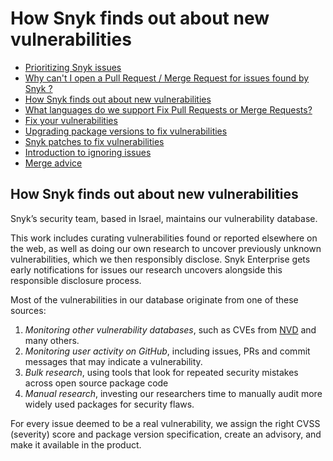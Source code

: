 # How Snyk finds out about new vulnerabilities

* [ Prioritizing Snyk issues](/hc/en-us/articles/360009884837-Prioritizing-Snyk-issues)
* [ Why can't I open a Pull Request / Merge Request for issues found by Snyk ?](/hc/en-us/articles/360018829997-Why-can-t-I-open-a-Pull-Request-Merge-Request-for-issues-found-by-Snyk-)
* [ How Snyk finds out about new vulnerabilities](/hc/en-us/articles/360003923877-How-Snyk-finds-out-about-new-vulnerabilities)
* [ What languages do we support Fix Pull Requests or Merge Requests?](/hc/en-us/articles/360003044737-What-languages-do-we-support-Fix-Pull-Requests-or-Merge-Requests-)
* [ Fix your vulnerabilities](/hc/en-us/articles/360003891038-Fix-your-vulnerabilities)
* [ Upgrading package versions to fix vulnerabilities](/hc/en-us/articles/360003891058-Upgrading-package-versions-to-fix-vulnerabilities)
* [ Snyk patches to fix vulnerabilities](/hc/en-us/articles/360003891078-Snyk-patches-to-fix-vulnerabilities)
* [ Introduction to ignoring issues](/hc/en-us/articles/360003891098-Introduction-to-ignoring-issues)
* [ Merge advice](/hc/en-us/articles/360007389537-Merge-advice)

##  How Snyk finds out about new vulnerabilities

Snyk’s security team, based in Israel, maintains our vulnerability database.

This work includes curating vulnerabilities found or reported elsewhere on the web, as well as doing our own research to uncover previously unknown vulnerabilities, which we then responsibly disclose. Snyk Enterprise gets early notifications for issues our research uncovers alongside this responsible disclosure process.

Most of the vulnerabilities in our database originate from one of these sources:

1. _Monitoring other vulnerability databases_, such as CVEs from [NVD](https://nvd.nist.gov/) and many others.
2. _Monitoring user activity on GitHub_, including issues, PRs and commit messages that may indicate a vulnerability.
3. _Bulk research_, using tools that look for repeated security mistakes across open source package code
4. _Manual research_, investing our researchers time to manually audit more widely used packages for security flaws.

For every issue deemed to be a real vulnerability, we assign the right CVSS \(severity\) score and package version specification, create an advisory, and make it available in the product.

